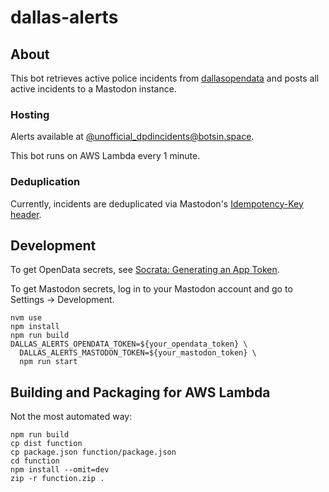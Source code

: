 # dallas-alerts

## About
This bot retrieves active police incidents from [dallasopendata](https://www.dallasopendata.com/Public-Safety/Dallas-Police-Active-Calls/9fxf-t2tr) and posts all active incidents to a Mastodon instance.

### Hosting
Alerts available at [@unofficial_dpdincidents@botsin.space](https://botsin.space/@unofficial_dpdincidents).

This bot runs on AWS Lambda every 1 minute.

### Deduplication
Currently, incidents are deduplicated via Mastodon's [Idempotency-Key header](https://docs.joinmastodon.org/methods/statuses/#headers).

## Development
To get OpenData secrets, see [Socrata: Generating an App Token](https://support.socrata.com/hc/en-us/articles/210138558-Generating-an-App-Token).

To get Mastodon secrets, log in to your Mastodon account and go to Settings -> Development.

```
nvm use
npm install
npm run build
DALLAS_ALERTS_OPENDATA_TOKEN=${your_opendata_token} \
  DALLAS_ALERTS_MASTODON_TOKEN=${your_mastodon_token} \
  npm run start
```

## Building and Packaging for AWS Lambda
Not the most automated way:
```
npm run build
cp dist function
cp package.json function/package.json
cd function
npm install --omit=dev
zip -r function.zip .
```

